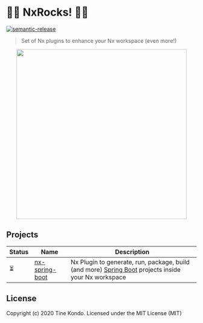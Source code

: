 # 🤘🏾 NxRocks! 🤘🏾

[![semantic-release](https://img.shields.io/badge/%20%20%F0%9F%93%A6%F0%9F%9A%80-semantic--release-e10079.svg?style=flat-square)](https://github.com/semantic-release/semantic-release)

> Set of Nx plugins to enhance your Nx workspace (even more!)

<p align="center"><img src="https://raw.githubusercontent.com/nrwl/nx/master/images/nx-logo.png" width="450"></p>

## Projects

Status | Name     | Description
------ | -------- | ------------
  ⏳   | [nx-spring-boot](packages/nx-spring-boot)  | Nx Plugin to generate, run, package, build (and more) [Spring Boot](https://spring.io/projects/spring-boot) projects inside your Nx workspace


## License

Copyright (c) 2020 Tine Kondo. Licensed under the MIT License (MIT)